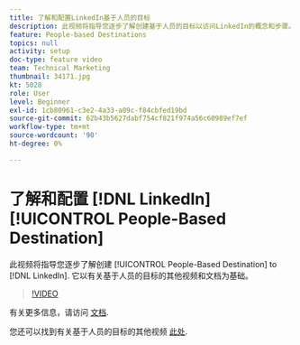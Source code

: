 ```yaml
---
title: 了解和配置LinkedIn基于人员的目标
description: 此视频将指导您逐步了解创建基于人员的目标以访问LinkedIn的概念和步骤。 它以有关基于人员的目标的其他视频和文档为基础。
feature: People-based Destinations
topics: null
activity: setup
doc-type: feature video
team: Technical Marketing
thumbnail: 34171.jpg
kt: 5028
role: User
level: Beginner
exl-id: 1cb80961-c3e2-4a33-a09c-f84cbfed19bd
source-git-commit: 62b43b5627dabf754cf821f974a56c60989ef7ef
workflow-type: tm+mt
source-wordcount: '90'
ht-degree: 0%

---
```


# 了解和配置 [!DNL LinkedIn] [!UICONTROL People-Based Destination]

此视频将指导您逐步了解创建 [!UICONTROL People-Based Destination] to [!DNL LinkedIn]. 它以有关基于人员的目标的其他视频和文档为基础。

>[!VIDEO](https://video.tv.adobe.com/v/34171/?quality=12)

有关更多信息，请访问 [文档](https://experienceleague.adobe.com/docs/audience-manager/user-guide/features/destinations/people-based/people-based-destinations-overview.html).

您还可以找到有关基于人员的目标的其他视频 [此处](https://adobe.ly/aamlearnpbd).

